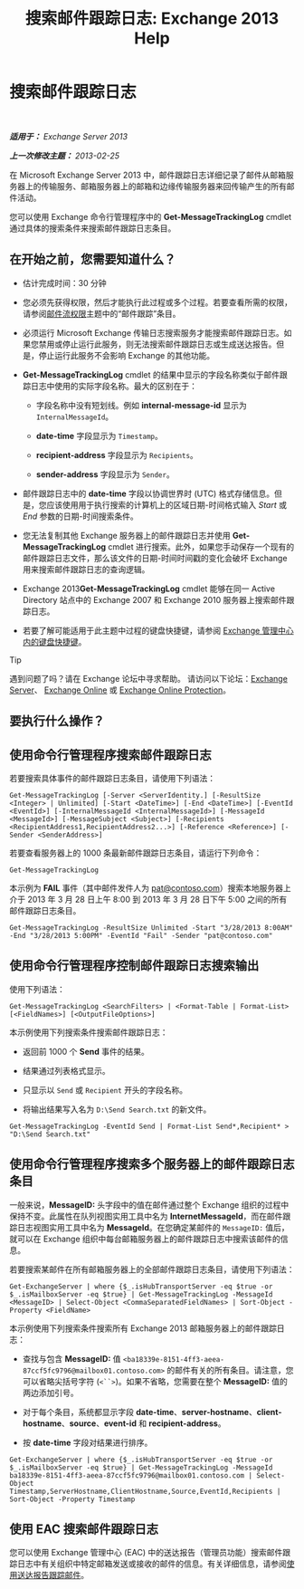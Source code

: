 ﻿---
title: '搜索邮件跟踪日志: Exchange 2013 Help'
TOCTitle: 搜索邮件跟踪日志
ms:assetid: e1678327-bcd5-42d4-a363-67f33067fe9a
ms:mtpsurl: https://technet.microsoft.com/zh-cn/library/Bb124926(v=EXCHG.150)
ms:contentKeyID: 51408284
ms.date: 01/11/2018
mtps_version: v=EXCHG.150
ms.translationtype: HT
---

# 搜索邮件跟踪日志

 

_**适用于：** Exchange Server 2013_

_**上一次修改主题：** 2013-02-25_

在 Microsoft Exchange Server 2013 中，邮件跟踪日志详细记录了邮件从邮箱服务器上的传输服务、邮箱服务器上的邮箱和边缘传输服务器来回传输产生的所有邮件活动。

您可以使用 Exchange 命令行管理程序中的 **Get-MessageTrackingLog** cmdlet 通过具体的搜索条件来搜索邮件跟踪日志条目。

## 在开始之前，您需要知道什么？

  - 估计完成时间：30 分钟

  - 您必须先获得权限，然后才能执行此过程或多个过程。若要查看所需的权限，请参阅[邮件流权限](mail-flow-permissions-exchange-2013-help.md)主题中的“邮件跟踪”条目。

  - 必须运行 Microsoft Exchange 传输日志搜索服务才能搜索邮件跟踪日志。如果您禁用或停止运行此服务，则无法搜索邮件跟踪日志或生成送达报告。但是，停止运行此服务不会影响 Exchange 的其他功能。

  - **Get-MessageTrackingLog** cmdlet 的结果中显示的字段名称类似于邮件跟踪日志中使用的实际字段名称。最大的区别在于：
    
      - 字段名称中没有短划线。例如 **internal-message-id** 显示为 `InternalMessageId`。
    
      - **date-time** 字段显示为 `Timestamp`。
    
      - **recipient-address** 字段显示为 `Recipients`。
    
      - **sender-address** 字段显示为 `Sender`。

  - 邮件跟踪日志中的 **date-time** 字段以协调世界时 (UTC) 格式存储信息。但是，您应该使用用于执行搜索的计算机上的区域日期-时间格式输入 *Start* 或 *End* 参数的日期-时间搜索条件。

  - 您无法复制其他 Exchange 服务器上的邮件跟踪日志并使用 **Get-MessageTrackingLog** cmdlet 进行搜索。此外，如果您手动保存一个现有的邮件跟踪日志文件，那么该文件的日期-时间时间戳的变化会破坏 Exchange 用来搜索邮件跟踪日志的查询逻辑。

  - Exchange 2013**Get-MessageTrackingLog** cmdlet 能够在同一 Active Directory 站点中的 Exchange 2007 和 Exchange 2010 服务器上搜索邮件跟踪日志。

  - 若要了解可能适用于此主题中过程的键盘快捷键，请参阅 [Exchange 管理中心内的键盘快捷键](keyboard-shortcuts-in-the-exchange-admin-center-exchange-online-protection-help.md)。

> [!tip]
> 遇到问题了吗？请在 Exchange 论坛中寻求帮助。 请访问以下论坛：<a href="https://go.microsoft.com/fwlink/p/?linkid=60612">Exchange Server</a>、 <a href="https://go.microsoft.com/fwlink/p/?linkid=267542">Exchange Online</a> 或 <a href="https://go.microsoft.com/fwlink/p/?linkid=285351">Exchange Online Protection</a>。


## 要执行什么操作？

## 使用命令行管理程序搜索邮件跟踪日志

若要搜索具体事件的邮件跟踪日志条目，请使用下列语法：

    Get-MessageTrackingLog [-Server <ServerIdentity.] [-ResultSize <Integer> | Unlimited] [-Start <DateTime>] [-End <DateTime>] [-EventId <EventId>] [-InternalMessageId <InternalMessageId>] [-MessageId <MessageId>] [-MessageSubject <Subject>] [-Recipients <RecipientAddress1,RecipientAddress2...>] [-Reference <Reference>] [-Sender <SenderAddress>]

若要查看服务器上的 1000 条最新邮件跟踪日志条目，请运行下列命令：

    Get-MessageTrackingLog

本示例为 **FAIL** 事件（其中邮件发件人为 pat@contoso.com）搜索本地服务器上介于 2013 年 3 月 28 日上午 8:00 到 2013 年 3 月 28 日下午 5:00 之间的所有邮件跟踪日志条目。

    Get-MessageTrackingLog -ResultSize Unlimited -Start "3/28/2013 8:00AM" -End "3/28/2013 5:00PM" -EventId "Fail" -Sender "pat@contoso.com"

## 使用命令行管理程序控制邮件跟踪日志搜索输出

使用下列语法：

    Get-MessageTrackingLog <SearchFilters> | <Format-Table | Format-List> [<FieldNames>] [<OutputFileOptions>]

本示例使用下列搜索条件搜索邮件跟踪日志：

  - 返回前 1000 个 **Send** 事件的结果。

  - 结果通过列表格式显示。

  - 只显示以 `Send` 或 `Recipient` 开头的字段名称。

  - 将输出结果写入名为 `D:\Send Search.txt` 的新文件。

<!-- end list -->

    Get-MessageTrackingLog -EventId Send | Format-List Send*,Recipient* > "D:\Send Search.txt"

## 使用命令行管理程序搜索多个服务器上的邮件跟踪日志条目

一般来说，**MessageID:** 头字段中的值在邮件通过整个 Exchange 组织的过程中保持不变。此属性在队列视图实用工具中名为 **InternetMessageId**，而在邮件跟踪日志视图实用工具中名为 **MessageId**。在您确定某邮件的 `MessageID:` 值后，就可以在 Exchange 组织中每台邮箱服务器上的邮件跟踪日志中搜索该邮件的信息。

若要搜索某邮件在所有邮箱服务器上的全部邮件跟踪日志条目，请使用下列语法：

    Get-ExchangeServer | where {$_.isHubTransportServer -eq $true -or $_.isMailboxServer -eq $true} | Get-MessageTrackingLog -MessageId <MessageID> | Select-Object <CommaSeparatedFieldNames> | Sort-Object -Property <FieldName>

本示例使用下列搜索条件搜索所有 Exchange 2013 邮箱服务器上的邮件跟踪日志：

  - 查找与包含 **MessageID:** 值 `<ba18339e-8151-4ff3-aeea-87ccf5fc9796@mailbox01.contoso.com>` 的邮件有关的所有条目。请注意，您可以省略尖括号字符 (`<``>`)。如果不省略，您需要在整个 **MessageID:** 值的两边添加引号。

  - 对于每个条目，系统都显示字段 **date-time**、**server-hostname**、**client-hostname**、**source**、**event-id** 和 **recipient-address**。

  - 按 **date-time** 字段对结果进行排序。

<!-- end list -->

    Get-ExchangeServer | where {$_.isHubTransportServer -eq $true -or $_.isMailboxServer -eq $true} | Get-MessageTrackingLog -MessageId ba18339e-8151-4ff3-aeea-87ccf5fc9796@mailbox01.contoso.com | Select-Object Timestamp,ServerHostname,ClientHostname,Source,EventId,Recipients | Sort-Object -Property Timestamp

## 使用 EAC 搜索邮件跟踪日志

您可以使用 Exchange 管理中心 (EAC) 中的送达报告（管理员功能）搜索邮件跟踪日志中有关组织中特定邮箱发送或接收的邮件的信息。有关详细信息，请参阅[使用送达报告跟踪邮件](track-messages-with-delivery-reports-exchange-2013-help.md)。

